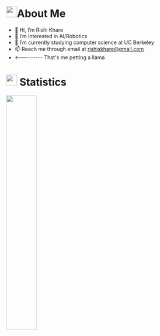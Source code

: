 # <img src="https://user-images.githubusercontent.com/82110564/189553856-2e7f8f30-80b4-484f-bfaa-9e5eb10f24e5.gif" width="30">About Me
- 👋 Hi, I’m Rishi Khare
- 👀 I’m interested in AI/Robotics
- 🌱 I’m currently studying computer science at UC Berkeley
- 📫 Reach me through email at rishiskhare@gmail.com
- <--------- That's me petting a llama


# <img src="https://media4.giphy.com/media/MIGbtLZoVjbl0bYbAd/giphy.gif?cid=ecf05e472t2h0i8d7dcjaoau9iqtchhr899hxmpxzzgc7lyw&rid=giphy.gif" width="30"> Statistics

<p align="left">
  <img width="40.5%" src="https://github-readme-stats.vercel.app/api/top-langs/?username=rishiskhare&theme=radical&bg_color=282828&hide_border=true&include_all_commits=true&count_private=true&layout=compact">
</p>

<!---
rishiskhare/rishiskhare is a ✨ special ✨ repository because its `README.md` (this file) appears on your GitHub profile.
You can click the Preview link to take a look at your changes.
--->

